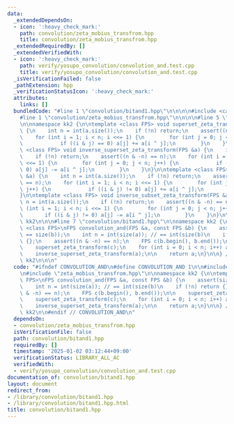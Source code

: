 ```yaml
---
data:
  _extendedDependsOn:
  - icon: ':heavy_check_mark:'
    path: convolution/zeta_mobius_transfrom.hpp
    title: convolution/zeta_mobius_transfrom.hpp
  _extendedRequiredBy: []
  _extendedVerifiedWith:
  - icon: ':heavy_check_mark:'
    path: verify/yosupo_convolution/convolution_and.test.cpp
    title: verify/yosupo_convolution/convolution_and.test.cpp
  _isVerificationFailed: false
  _pathExtension: hpp
  _verificationStatusIcon: ':heavy_check_mark:'
  attributes:
    links: []
  bundledCode: "#line 1 \"convolution/bitand1.hpp\"\n\n\n\n#include <cassert>\n\n\
    #line 1 \"convolution/zeta_mobius_transfrom.hpp\"\n\n\n\n#line 5 \"convolution/zeta_mobius_transfrom.hpp\"\
    \n\nnamespace kk2 {\n\ntemplate <class FPS> void superset_zeta_transform(FPS &a)\
    \ {\n    int n = int(a.size());\n    if (!n) return;\n    assert((n & -n) == n);\n\
    \    for (int i = 1; i < n; i <<= 1) {\n        for (int j = 0; j < n; j++) {\n\
    \            if ((i & j) == 0) a[j] += a[i ^ j];\n        }\n    }\n}\n\ntemplate\
    \ <class FPS> void inverse_superset_zeta_transform(FPS &a) {\n    int n = int(a.size());\n\
    \    if (!n) return;\n    assert((n & -n) == n);\n    for (int i = 1; i < n; i\
    \ <<= 1) {\n        for (int j = 0; j < n; j++) {\n            if ((i & j) ==\
    \ 0) a[j] -= a[i ^ j];\n        }\n    }\n}\n\ntemplate <class FPS> void subset_zeta_transform(FPS\
    \ &a) {\n    int n = int(a.size());\n    if (!n) return;\n    assert((n & -n)\
    \ == n);\n    for (int i = 1; i < n; i <<= 1) {\n        for (int j = 0; j < n;\
    \ j++) {\n            if ((i & j) != 0) a[j] += a[i ^ j];\n        }\n    }\n\
    }\n\ntemplate <class FPS> void inverse_subset_zeta_transform(FPS &a) {\n    int\
    \ n = int(a.size());\n    if (!n) return;\n    assert((n & -n) == n);\n    for\
    \ (int i = 1; i < n; i <<= 1) {\n        for (int j = 0; j < n; j++) {\n     \
    \       if ((i & j) != 0) a[j] -= a[i ^ j];\n        }\n    }\n}\n\n} // namespace\
    \ kk2\n\n\n#line 7 \"convolution/bitand1.hpp\"\n\nnamespace kk2 {\n\ntemplate\
    \ <class FPS>\nFPS convolution_and(FPS &a, const FPS &b) {\n    assert(size(a)\
    \ == size(b));\n    int n = int(size(a)); // == int(size(b)\n    if (!n) return\
    \ {};\n    assert((n & -n) == n);\n    FPS c(b.begin(), b.end());\n\n    superset_zeta_transform(a);\n\
    \    superset_zeta_transform(c);\n    for (int i = 0; i < n; i++) a[i] *= c[i];\n\
    \    inverse_superset_zeta_transform(a);\n\n    return a;\n}\n\n} // namespace\
    \ kk2\n\n\n"
  code: "#ifndef CONVOLUTION_AND\n#define CONVOLUTION_AND 1\n\n#include <cassert>\n\
    \n#include \"zeta_mobius_transfrom.hpp\"\n\nnamespace kk2 {\n\ntemplate <class\
    \ FPS>\nFPS convolution_and(FPS &a, const FPS &b) {\n    assert(size(a) == size(b));\n\
    \    int n = int(size(a)); // == int(size(b)\n    if (!n) return {};\n    assert((n\
    \ & -n) == n);\n    FPS c(b.begin(), b.end());\n\n    superset_zeta_transform(a);\n\
    \    superset_zeta_transform(c);\n    for (int i = 0; i < n; i++) a[i] *= c[i];\n\
    \    inverse_superset_zeta_transform(a);\n\n    return a;\n}\n\n} // namespace\
    \ kk2\n\n#endif // CONVOLUTION_AND\n"
  dependsOn:
  - convolution/zeta_mobius_transfrom.hpp
  isVerificationFile: false
  path: convolution/bitand1.hpp
  requiredBy: []
  timestamp: '2025-01-02 03:12:44+09:00'
  verificationStatus: LIBRARY_ALL_AC
  verifiedWith:
  - verify/yosupo_convolution/convolution_and.test.cpp
documentation_of: convolution/bitand1.hpp
layout: document
redirect_from:
- /library/convolution/bitand1.hpp
- /library/convolution/bitand1.hpp.html
title: convolution/bitand1.hpp
---
```

